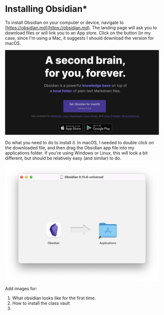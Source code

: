 # Installing Obsidian\*

To install Obsidian on your computer or device, navigate to [https://obsidian.md](https://obsidian.md). The landing page will ask you to download files or will link you to an App store. Click on the button (in my case, since I'm using a Mac, it suggests I should download the version for macOS.&#x20;

![The website will likely auto-detect what your device is and what version you should download. ](<../../../.gitbook/assets/Screen Shot 2022-07-17 at 10.30.33 AM.png>)

Do what you need to do to install it. In macOS, I needed to double click on the downloaded file, and then drag the Obsidian app file into my applications folder. If you're using Windows or Linux, this will look a bit different, but should be relatively easy (and similar) to do.&#x20;

![It is a pretty easy basic install. The complexity comes later!](<../../../.gitbook/assets/Screen Shot 2022-07-17 at 11.01.18 AM.png>)

Add images for:

1. What obsidian looks like for the first time.&#x20;
2. How to install the class vault
3.
